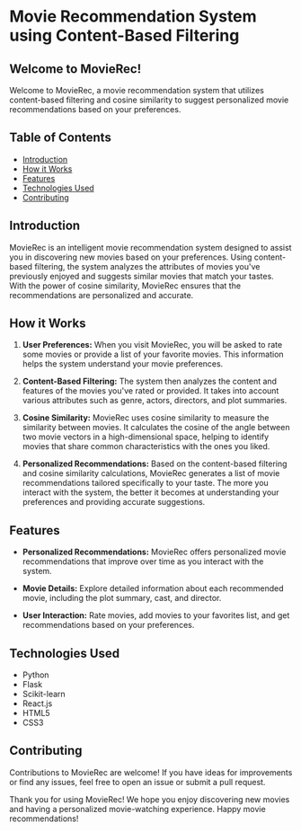 

# Movie Recommendation System using Content-Based Filtering


## Welcome to MovieRec!

Welcome to MovieRec, a movie recommendation system that utilizes content-based filtering and cosine similarity to suggest personalized movie recommendations based on your preferences.

## Table of Contents

- [Introduction](#introduction)
- [How it Works](#how-it-works)
- [Features](#features)
- [Technologies Used](#technologies-used)
- [Contributing](#contributing)

## Introduction

MovieRec is an intelligent movie recommendation system designed to assist you in discovering new movies based on your preferences. Using content-based filtering, the system analyzes the attributes of movies you've previously enjoyed and suggests similar movies that match your tastes. With the power of cosine similarity, MovieRec ensures that the recommendations are personalized and accurate.

## How it Works

1. **User Preferences:** When you visit MovieRec, you will be asked to rate some movies or provide a list of your favorite movies. This information helps the system understand your movie preferences.

2. **Content-Based Filtering:** The system then analyzes the content and features of the movies you've rated or provided. It takes into account various attributes such as genre, actors, directors, and plot summaries.

3. **Cosine Similarity:** MovieRec uses cosine similarity to measure the similarity between movies. It calculates the cosine of the angle between two movie vectors in a high-dimensional space, helping to identify movies that share common characteristics with the ones you liked.

4. **Personalized Recommendations:** Based on the content-based filtering and cosine similarity calculations, MovieRec generates a list of movie recommendations tailored specifically to your taste. The more you interact with the system, the better it becomes at understanding your preferences and providing accurate suggestions.

## Features

- **Personalized Recommendations:** MovieRec offers personalized movie recommendations that improve over time as you interact with the system.

- **Movie Details:** Explore detailed information about each recommended movie, including the plot summary, cast, and director.

- **User Interaction:** Rate movies, add movies to your favorites list, and get recommendations based on your preferences.


## Technologies Used

- Python
- Flask
- Scikit-learn
- React.js
- HTML5
- CSS3

## Contributing

Contributions to MovieRec are welcome! If you have ideas for improvements or find any issues, feel free to open an issue or submit a pull request.


Thank you for using MovieRec! We hope you enjoy discovering new movies and having a personalized movie-watching experience. Happy movie recommendations!
